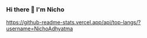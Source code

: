 ### Hi there 👋 I'm Nicho

https://github-readme-stats.vercel.app/api/top-langs/?username=NichoAdhyatma


